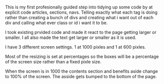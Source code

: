 This is my first profesionally guided step into tidying up some code by at explicit code articles, sections, navs. Telling exactly what each tag is doing rather than creating a bunch of divs and creating what i want out of each div and calling what ever class or id i want it to be. 

I took existing prvided code and made it react to the page getting larger or smaller. I all also made the text get larger or smaller as it is used. 

I have 3 different screen settings. 1 at 1000 pixles and 1 at 600 pixles.

Most of the resizing is set at percentages so the boxes will be a percentage of the screen size rather than a fixed pixle size. 

When the screen is in 1000 the contents section and benefits aside change to 100% of the screen. The asside gets bumped to the bottom of the page. 
